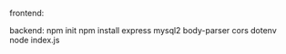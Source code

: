 frontend:

backend:
    npm init
    npm install express mysql2 body-parser cors dotenv
    node index.js